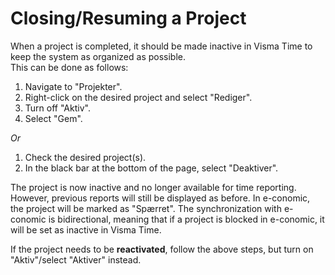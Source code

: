 # Closing/Resuming a Project

When a project is completed, it should be made inactive in Visma Time to keep the system as organized as possible.  
This can be done as follows:

1. Navigate to "Projekter".
2. Right-click on the desired project and select "Rediger".
3. Turn off "Aktiv".
4. Select "Gem".

_Or_

1. Check the desired project(s).
2. In the black bar at the bottom of the page, select "Deaktiver".

The project is now inactive and no longer available for time reporting. However, previous reports will still be displayed as before. In e-conomic, the project will be marked as "Spærret". The synchronization with e-conomic is bidirectional, meaning that if a project is blocked in e-conomic, it will be set as inactive in Visma Time.

If the project needs to be **reactivated**, follow the above steps, but turn on "Aktiv"/select "Aktiver" instead.
